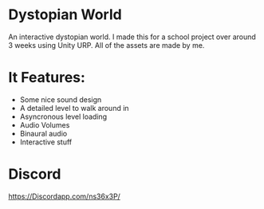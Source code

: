 # Dystopian World
 An interactive dystopian world.
I made this for a school project over around 3 weeks using Unity URP. All of the assets are made by me.
# It Features:
- Some nice sound design
- A detailed level to walk around in
- Asyncronous level loading
- Audio Volumes
- Binaural audio
- Interactive stuff

# Discord
https://Discordapp.com/ns36x3P/
